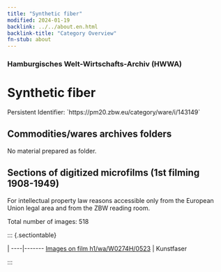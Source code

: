 ```yaml
---
title: "Synthetic fiber"
modified: 2024-01-19
backlink: ../../about.en.html
backlink-title: "Category Overview"
fn-stub: about
---
```


### Hamburgisches Welt-Wirtschafts-Archiv (HWWA)

# Synthetic fiber

<div class="hint">Persistent Identifier: `https://pm20.zbw.eu/category/ware/i/143149`</div>







## Commodities/wares archives folders





No material prepared as folder.



<a id="filmsections" />

## Sections of digitized microfilms (1st filming 1908-1949)

<p>For intellectual property law reasons accessible only from the European Union legal area and from the ZBW reading room.</p>



<p>Total number of images: 518</p>




::: {.sectiontable}

 | 
----|-------
<a class="btn" href="https://pm20.zbw.eu/film/h1/wa/W0274H/0523" rel="nofollow">Images on film h1/wa/W0274H/0523</a> | Kunstfaser


:::
















